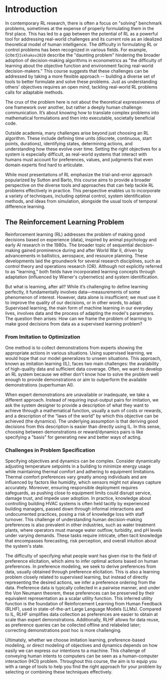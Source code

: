 # Introduction
In contemporary RL research, there is often a focus on "solving" benchmark problems, sometimes at the expense of properly formulating them in the first place. This has led to a gap between the potential of RL as a powerful tool for addressing real-world challenges and its current role as an idealized theoretical model of human intelligence. The difficulty in formulating RL or control problems has been recognized in various fields. For example, {cite:t}`Iskhakov2020` describe the "daunting problem" hindering the broader adoption of decision-making algorithms in econometrics as "the difficulty of learning about the objective function and environment facing real-world decision-makers." This course suggests that these challenges can be addressed by taking a more flexible approach -- building a diverse set of tools to better formulate and solve these problems. Just as understanding others' objectives requires an open mind, tackling real-world RL problems calls for adaptable methods.

The crux of the problem here is not about the theoretical expressiveness of one framework over another, but rather a deeply human challenge: communication. It’s about knowing how to translate complex problems into mathematical formulations and then into executable, societally beneficial code. 

Outside academia, many challenges arise beyond just choosing an RL algorithm. These include defining time units (discrete, continuous, start points, durations), identifying states, determining actions, and understanding how these evolve over time. Setting the right objectives for a system is especially difficult, as real-world systems that interact with humans must account for preferences, values, and judgments that even domain experts find hard to articulate.  

While most presentations of RL emphasize the trial-and-error approach popularized by Sutton and Barto, this course aims to provide a broader perspective on the diverse tools and approaches that can help tackle RL problems effectively in practice. This perspective enables us to incorporate a variety of techniques, including optimal control, system identification methods, and ideas from simulation, alongside the usual tools of temporal difference learning.

## The Reinforcement Learning Problem

Reinforcement learning (RL) addresses the problem of making good decisions based on experience (data), inspired by animal psychology and early AI research in the 1980s. The broader topic of sequential decision-making gained prominence during and after World War II, driven by advancements in ballistics, aerospace, and resource planning. These developments laid the groundwork for several research disciplines, such as control theory and operations research (OR). Although not explicitly referred to as "learning," both fields have incorporated learning concepts through adaptation (influenced by Wiener's cybernetics) and system identification.

But what is learning, after all? While it’s challenging to define learning perfectly, it fundamentally involves data—measurements of some phenomenon of interest. However, data alone is insufficient; we must use it to improve the quality of our decisions, or in other words, to adapt. Supervised learning, the main form of machine learning in our everyday lives, involves data and the process of adapting the model's parameters. The question then arises: How can we frame the problem of learning to make good decisions from data as a supervised learning problem?

### From Imitation to Optimization

One method is to collect demonstrations from experts showing the appropriate actions in various situations. Using supervised learning, we would hope that our model generalizes to unseen situations. This approach, known as imitation learning (IL), faces two main challenges: the availability of high-quality data and sufficient data coverage. Often, we want to develop an RL system because we either don't know how to solve the problem well enough to provide demonstrations or aim to outperform the available demonstrations (superhuman AI).

When expert demonstrations are unavailable or inadequate, we take a different approach. Instead of requiring input-output pairs for imitation, we ask the system designer to provide a description of what they want to achieve through a mathematical function, usually a sum of costs or rewards, and a description of the "laws of the world" by which this objective can be achieved (the dynamics). The underlying assumption is that deriving good decisions from this description is easier than directly using IL. In this sense, choosing between demonstrations or reward/dynamics pairs is like specifying a "basis" for generating new and better ways of acting.

### Challenges in Problem Specification

Specifying objectives and dynamics can be complex. Consider dynamically adjusting temperature setpoints in a building to minimize energy usage while maintaining thermal comfort and adhering to equipment limitations. Thermal comfort preferences vary greatly among individuals and are influenced by factors like humidity, which sensors might not always capture accurately. Moreover, ensuring responsible deployment requires safeguards, as pushing close to equipment limits could disrupt service, damage trust, and impede user adoption. In practice, knowledge about controlling building HVAC systems is often held tacitly by experienced building managers, passed down through informal interactions and undocumented practices, posing a risk of knowledge loss with staff turnover. This challenge of understanding human decision-making preferences is also prevalent in other industries, such as water treatment plants, where operators must manage water outflow, turbidity, and pH levels under varying demands. These tasks require intricate, often tacit knowledge that encompasses forecasting, risk perception, and overall intuition about the system's state.

The difficulty of specifying what people want has given rise to the field of preference elicitation, which aims to infer optimal actions based on human preferences. In preference modeling, we seek to derive preferences from data, usually obtained through preference elicitation. This is also a learning problem closely related to supervised learning, but instead of directly representing the desired actions, we infer a preference ordering from the data. Preference data is typically collected in a pairwise manner, and under the Von Neumann theorem, these preferences can be preserved by their equivalent representation as a scalar utility function. This inferred utility function is the foundation of Reinforcement Learning from Human Feedback (RLHF), used in state-of-the-art Large Language Models (LLMs). Compared to IL, RLHF simplifies data collection as preferences are easier to obtain at scale than expert demonstrations. Additionally, RLHF allows for data reuse, as preference queries can be collected offline and relabeled later; correcting demonstrations post hoc is more challenging.

Ultimately, whether we choose imitation learning, preference-based modeling, or direct modeling of objectives and dynamics depends on how easily we can express our intentions to a machine. This challenge of conveying human intents to computers can be seen as a human-computer interaction (HCI) problem. Throughout this course, the aim is to equip you with a range of tools to help you find the right approach for your problem by selecting or combining these techniques effectively.


